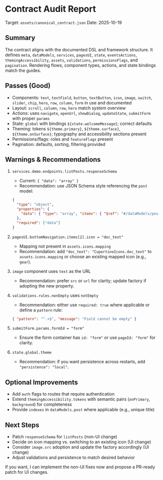 # Contract Audit Report

Target: `assets/canonical_contract.json`
Date: 2025-10-19

## Summary
The contract aligns with the documented DSL and framework structure. It defines `meta`, `dataModels`, `services`, `pagesUI`, `state`, `eventsActions`, `themingAccessibility`, `assets`, `validations`, `permissionsFlags`, and `pagination`. Rendering flows, component types, actions, and state bindings match the guides.

## Passes (Good)
- Components: `text`, `textField`, `button`, `textButton`, `icon`, `image`, `switch`, `slider`, `chip`, `hero`, `row`, `column`, `form` in use and documented
- Layout: `scroll`, `column`, `row`, `hero` match system overview
- Actions: uses `navigate`, `openUrl`, `showDialog`, `updateState`, `submitForm` with proper `params`
- State: `global` with bindings `${state.welcomeMessage}`; correct defaults
- Theming: tokens `${theme.primary}`, `${theme.surface}`, `${theme.onSurface}`; typography and accessibility sections present
- Permissions/flags: roles and `featureFlags` present
- Pagination: defaults, sorting, filtering provided

## Warnings & Recommendations
1. `services.demo.endpoints.listPosts.responseSchema`
   - Current: `{ "data": "array" }`
   - Recommendation: use JSON Schema style referencing the `post` model:
   ```json
   {
     "type": "object",
     "properties": {
       "data": { "type": "array", "items": { "$ref": "#/dataModels/post" } }
     },
     "required": ["data"]
   }
   ```

2. `pagesUI.bottomNavigation.items[2].icon = "doc_text"`
   - Mapping not present in `assets.icons.mapping`
   - Recommendation: add `"doc_text": "CupertinoIcons.doc_text"` to `assets.icons.mapping` or choose an existing mapped icon (e.g., `gear`).

3. `image` component uses `text` as the URL
   - Recommendation: prefer `src` or `url` for clarity; update factory if adopting the new property.

4. `validations.rules.nonEmpty` uses `notEmpty`
   - Recommendation: either use `required: true` where applicable or define a `pattern` rule:
   ```json
   { "pattern": "^.+$", "message": "Field cannot be empty" }
   ```

5. `submitForm.params.formId = "form"`
   - Ensure the form container has `id: "form"` or use `pageId: "form"` for clarity.

6. `state.global.theme`
   - Recommendation: if you want persistence across restarts, add `"persistence": "local"`.

## Optional Improvements
- Add `auth` flags to routes that require authentication
- Extend `themingAccessibility.tokens` with semantic pairs (`onPrimary`, `background`) for completeness
- Provide `indexes` in `dataModels.post` where applicable (e.g., unique title)

## Next Steps
- Patch `responseSchema` for `listPosts` (non-UI change)
- Decide on icon mapping vs. switching to an existing icon (UI change)
- Consider `image.src` adoption and update the factory accordingly (UI change)
- Adjust validations and persistence to match desired behavior

If you want, I can implement the non-UI fixes now and propose a PR-ready patch for UI changes.